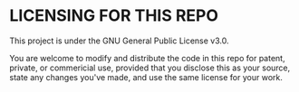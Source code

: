 # LICENSING FOR THIS REPO
This project is under the GNU General Public License v3.0.

You are welcome to modify and distribute the code in this repo for 
patent, private, or commericial use, provided that you disclose this as 
your source, state any changes you've made, and use the same license for 
your work.
